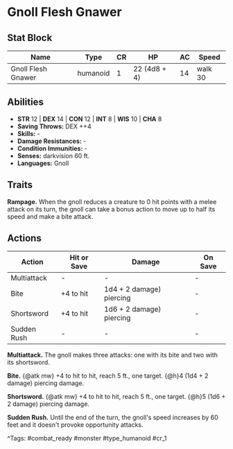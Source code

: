 # Gnoll Flesh Gnawer

## Stat Block

| Name | Type | CR | HP | AC | Speed |
|------|------|----|----|----|-------|
| Gnoll Flesh Gnawer | humanoid | 1 | 22 (4d8 + 4) | 14 | walk 30 |

## Abilities

- **STR** 12 | **DEX** 14 | **CON** 12 | **INT** 8 | **WIS** 10 | **CHA** 8
- **Saving Throws:** DEX ++4  
- **Skills:** -  
- **Damage Resistances:** -  
- **Condition Immunities:** -  
- **Senses:** darkvision 60 ft.  
- **Languages:** Gnoll

## Traits

**Rampage.** When the gnoll reduces a creature to 0 hit points with a melee attack on its turn, the gnoll can take a bonus action to move up to half its speed and make a bite attack.


## Actions

| Action | Hit or Save | Damage | On Save |
|--------|--------------|--------|----------|
| Multiattack | - | - | - |
| Bite | +4 to hit | 1d4 + 2 damage) piercing | - |
| Shortsword | +4 to hit | 1d6 + 2 damage) piercing | - |
| Sudden Rush | - | - | - |

**Multiattack.** The gnoll makes three attacks: one with its bite and two with its shortsword.

**Bite.** {@atk mw} +4 to hit to hit, reach 5 ft., one target. {@h}4 (1d4 + 2 damage) piercing damage.

**Shortsword.** {@atk mw} +4 to hit to hit, reach 5 ft., one target. {@h}5 (1d6 + 2 damage) piercing damage.

**Sudden Rush.** Until the end of the turn, the gnoll's speed increases by 60 feet and it doesn't provoke opportunity attacks.


^Tags: #combat_ready #monster #type_humanoid #cr_1